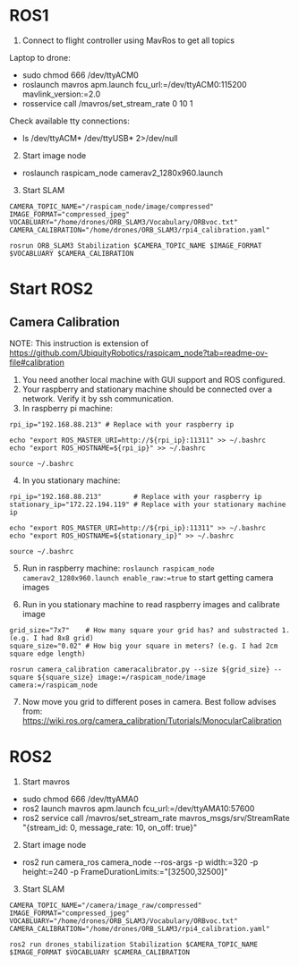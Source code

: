 # ROS1

1. Connect to flight controller using MavRos to get all topics

Laptop to drone:

- sudo chmod 666 /dev/ttyACM0
- roslaunch mavros apm.launch fcu_url:=/dev/ttyACM0:115200 mavlink_version:=2.0
- rosservice call /mavros/set_stream_rate 0 10 1

Check available tty connections:

- ls /dev/ttyACM* /dev/ttyUSB* 2>/dev/null


2. Start image node

- roslaunch raspicam_node camerav2_1280x960.launch

3. Start SLAM

```
CAMERA_TOPIC_NAME="/raspicam_node/image/compressed"
IMAGE_FORMAT="compressed_jpeg"
VOCABLUARY="/home/drones/ORB_SLAM3/Vocabulary/ORBvoc.txt"
CAMERA_CALIBRATION="/home/drones/ORB_SLAM3/rpi4_calibration.yaml"

rosrun ORB_SLAM3 Stabilization $CAMERA_TOPIC_NAME $IMAGE_FORMAT $VOCABLUARY $CAMERA_CALIBRATION
```

# Start ROS2

## Camera Calibration

NOTE: This instruction is extension of https://github.com/UbiquityRobotics/raspicam_node?tab=readme-ov-file#calibration

1. You need another local machine with GUI support and ROS configured.
2. Your raspberry and stationary machine should be connected over a network. Verify it by ssh communication.
3. In raspberry pi machine:
```
rpi_ip="192.168.88.213" # Replace with your raspberry ip

echo "export ROS_MASTER_URI=http://${rpi_ip}:11311" >> ~/.bashrc
echo "export ROS_HOSTNAME=${rpi_ip}" >> ~/.bashrc

source ~/.bashrc
```
4. In you stationary machine:
```
rpi_ip="192.168.88.213"        # Replace with your raspberry ip
stationary_ip="172.22.194.119" # Replace with your stationary machine ip

echo "export ROS_MASTER_URI=http://${rpi_ip}:11311" >> ~/.bashrc
echo "export ROS_HOSTNAME=${stationary_ip}" >> ~/.bashrc

source ~/.bashrc
```

5. Run in raspberry machine: `roslaunch raspicam_node camerav2_1280x960.launch enable_raw:=true` to start getting camera images

6. Run in you stationary machine to read raspberry images and calibrate image

```
grid_size="7x7"    # How many square your grid has? and substracted 1. (e.g. I had 8x8 grid)
square_size="0.02" # How big your square in meters? (e.g. I had 2cm square edge length)

rosrun camera_calibration cameracalibrator.py --size ${grid_size} --square ${square_size} image:=/raspicam_node/image camera:=/raspicam_node
```

7. Now move you grid to different poses in camera. Best follow advises from: https://wiki.ros.org/camera_calibration/Tutorials/MonocularCalibration

# ROS2

1. Start mavros

- sudo chmod 666 /dev/ttyAMA0
- ros2 launch mavros apm.launch fcu_url:=/dev/ttyAMA10:57600
- ros2 service call /mavros/set_stream_rate mavros_msgs/srv/StreamRate "{stream_id: 0, message_rate: 10, on_off: true}"

2. Start image node

- ros2 run camera_ros camera_node --ros-args -p width:=320 -p height:=240 -p FrameDurationLimits:="[32500,32500]"

3. Start SLAM

```
CAMERA_TOPIC_NAME="/camera/image_raw/compressed"
IMAGE_FORMAT="compressed_jpeg"
VOCABLUARY="/home/drones/ORB_SLAM3/Vocabulary/ORBvoc.txt"
CAMERA_CALIBRATION="/home/drones/ORB_SLAM3/rpi4_calibration.yaml"

ros2 run drones_stabilization Stabilization $CAMERA_TOPIC_NAME $IMAGE_FORMAT $VOCABLUARY $CAMERA_CALIBRATION
```
